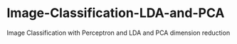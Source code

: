 # Image-Classification-LDA-and-PCA
Image Classification with Perceptron and LDA and PCA dimension reduction
